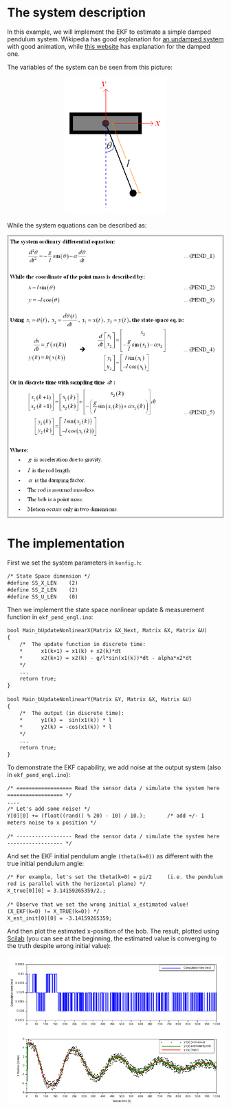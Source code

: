# The system description
In this example, we will implement the EKF to estimate a simple damped pendulum system. Wikipedia has good explanation for [an undamped system](https://en.wikipedia.org/wiki/Pendulum_(mathematics)#Simple_gravity_pendulum) with good animation, while [this website](http://www.nld.ds.mpg.de/applets/pendulum/eqm2.htm) has explanation for the damped one.

The variables of the system can be seen from this picture:
<p align="center"><img src="pendulum_picture.png" alt="Pendulum picture"></p>

While the system equations can be described as:
<p align="center"><img src="pendulum_eq.png" alt="Pendulum equation"></p>

# The implementation
First we set the system parameters in `konfig.h`:

    /* State Space dimension */
    #define SS_X_LEN    (2)
    #define SS_Z_LEN    (2)
    #define SS_U_LEN    (0)

Then we implement the state space nonlinear update & measurement function in `ekf_pend_engl.ino`:

    bool Main_bUpdateNonlinearX(Matrix &X_Next, Matrix &X, Matrix &U)
    {
        /*  The update function in discrete time:
        *      x1(k+1) = x1(k) + x2(k)*dt
        *      x2(k+1) = x2(k) - g/l*sin(x1(k))*dt - alpha*x2*dt
        */
        ...
        return true;
    }

    bool Main_bUpdateNonlinearY(Matrix &Y, Matrix &X, Matrix &U)
    {
        /*  The output (in discrete time):
        *      y1(k) =  sin(x1(k)) * l
        *      y2(k) = -cos(x1(k)) * l
        */
        ...
        return true;
    }




To demonstrate the EKF capability, we add noise at the output system (also in `ekf_pend_engl.ino`):

    /* ================== Read the sensor data / simulate the system here ================== */
    ....
    /* Let's add some noise! */
    Y[0][0] += (float((rand() % 20) - 10) / 10.);       /* add +/- 1 meters noise to x position */
    
    /* ------------------ Read the sensor data / simulate the system here ------------------ */
    
And set the EKF initial pendulum angle `(theta(k=0))` as different with the true initial pendulum angle:

    /* For example, let's set the theta(k=0) = pi/2     (i.e. the pendulum rod is parallel with the horizontal plane) */
    X_true[0][0] = 3.14159265359/2.;
    
    /* Observe that we set the wrong initial x_estimated value!  (X_EKF(k=0) != X_TRUE(k=0)) */
    X_est_init[0][0] = -3.14159265359;
    
And then plot the estimated x-position of the bob. The result, plotted using [Scilab](https://www.scilab.org/) (you can see at the beginning, the estimated value is converging to the truth despite wrong initial value):
<p align="center"><img src="result.png" alt="Result for Pendulum simulation"></p>

